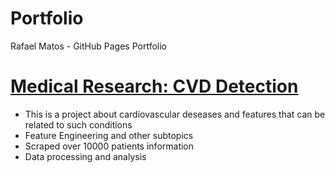 # Portfolio
Rafael Matos - GitHub Pages Portfolio

# [Medical Research: CVD Detection](https://www.kaggle.com/cdabakoglu/heart-disease-classifications-machine-learning)
* This is a project about cardiovascular deseases and features that can be related to such conditions
* Feature Engineering and other subtopics
* Scraped over 10000 patients information
* Data processing and analysis
